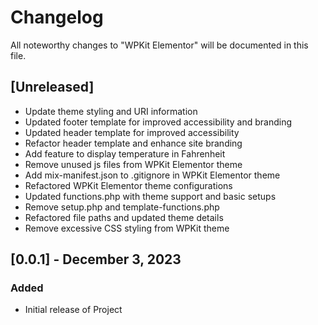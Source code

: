 # Changelog

All noteworthy changes to "WPKit Elementor" will be documented in this file.

## [Unreleased]

- Update theme styling and URI information
- Updated footer template for improved accessibility and branding
- Updated header template for improved accessibility
- Refactor header template and enhance site branding
- Add feature to display temperature in Fahrenheit
- Remove unused js files from WPKit Elementor theme
- Add mix-manifest.json to .gitignore in WPKit Elementor theme
- Refactored WPKit Elementor theme configurations
- Updated functions.php with theme support and basic setups
- Remove setup.php and template-functions.php
- Refactored file paths and updated theme details
- Remove excessive CSS styling from WPKit theme

## [0.0.1] - December 3, 2023


### Added

- Initial release of Project

